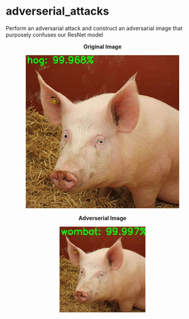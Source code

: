 # adverserial_attacks
Perform an adversarial attack and construct an adversarial image that purposely confuses our ResNet model


<p align="center">
	<b> Original Image </b>
</p>
<p align="center">
  <img src="/Images/image_1.jpg" alt="Original">
</p>

<p align="center">
	<b> Adverserial Image </b>
</p>
<p align="center">
  <img src="/Images/image_2.jpg" alt="Adversarial">
</p>